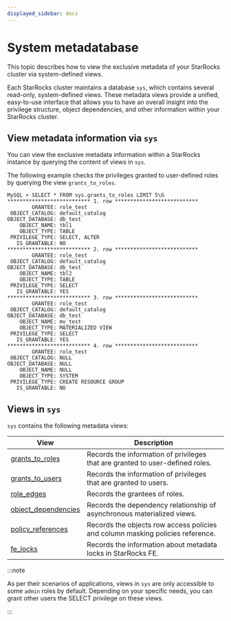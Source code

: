 ```yaml
---
displayed_sidebar: docs
---
```


# System metadatabase

This topic describes how to view the exclusive metadata of your StarRocks cluster via system-defined views.

Each StarRocks cluster maintains a database `sys`, which contains several read-only, system-defined views. These metadata views provide a unified, easy-to-use interface that allows you to have an overall insight into the privilege structure, object dependencies, and other information within your StarRocks cluster.

## View metadata information via `sys`

You can view the exclusive metadata information within a StarRocks instance by querying the content of views in `sys`.

The following example checks the privileges granted to user-defined roles by querying the view `grants_to_roles`.

```Plain
MySQL > SELECT * FROM sys.grants_to_roles LIMIT 5\G
*************************** 1. row ***************************
        GRANTEE: role_test
 OBJECT_CATALOG: default_catalog
OBJECT_DATABASE: db_test
    OBJECT_NAME: tbl1
    OBJECT_TYPE: TABLE
 PRIVILEGE_TYPE: SELECT, ALTER
   IS_GRANTABLE: NO
*************************** 2. row ***************************
        GRANTEE: role_test
 OBJECT_CATALOG: default_catalog
OBJECT_DATABASE: db_test
    OBJECT_NAME: tbl2
    OBJECT_TYPE: TABLE
 PRIVILEGE_TYPE: SELECT
   IS_GRANTABLE: YES
*************************** 3. row ***************************
        GRANTEE: role_test
 OBJECT_CATALOG: default_catalog
OBJECT_DATABASE: db_test
    OBJECT_NAME: mv_test
    OBJECT_TYPE: MATERIALIZED VIEW
 PRIVILEGE_TYPE: SELECT
   IS_GRANTABLE: YES
*************************** 4. row ***************************
        GRANTEE: role_test
 OBJECT_CATALOG: NULL
OBJECT_DATABASE: NULL
    OBJECT_NAME: NULL
    OBJECT_TYPE: SYSTEM
 PRIVILEGE_TYPE: CREATE RESOURCE GROUP
   IS_GRANTABLE: NO
```

## Views in `sys`

`sys` contains the following metadata views:

| **View**                                        | **Description**                                                               |
| ----------------------------------------------- | ----------------------------------------------------------------------------- |
| [grants_to_roles](./grants_to_roles.md)         | Records the information of privileges that are granted to user-defined roles. |
| [grants_to_users](./grants_to_users.md)         | Records the information of privileges that are granted to users.              |
| [role_edges](./role_edges.md)                   | Records the grantees of roles.                                                |
| [object_dependencies](./object_dependencies.md) | Records the dependency relationship of asynchronous materialized views.       |
| [policy_references](./policy_references.md)     | Records the objects row access policies and column masking policies reference.|
| [fe_locks](./fe_locks.md)                       | Records the information about metadata locks in StarRocks FE.                 |

:::note

As per their scenarios of applications, views in `sys` are only accessible to some `admin` roles by default. Depending on your specific needs, you can grant other users the SELECT privilege on these views.

:::

